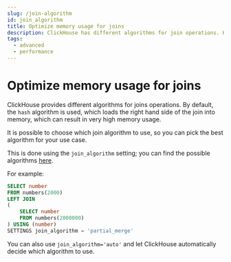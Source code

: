 ```yaml
---
slug: /join-algorithm
id: join_algorithm
title: Optimize memory usage for joins
description: ClickHouse has different algorithms for join operations. Here's how to choose which join algorithm to use to reduce memory usage.
tags:
  - advanced
  - performance
---
```


# Optimize memory usage for joins

ClickHouse provides different algorithms for joins operations. By default, the `hash` algorithm is used, which loads the right hand side of the join into memory, which can result in very high memory usage.

It is possible to choose which join algorithm to use, so you can pick the best algorithm for your use case.

This is done using the `join_algorithm` setting; you can find the possible algorithms [here](https://clickhouse.com/docs/en/operations/settings/settings#settings-join_algorithm).

For example:

```sql
SELECT number
FROM numbers(2000)
LEFT JOIN
(
    SELECT number
    FROM numbers(2000000)
) USING (number)
SETTINGS join_algorithm = 'partial_merge'
```

You can also use `join_algorithm='auto'` and let ClickHouse automatically decide which algorithm to use.